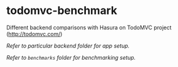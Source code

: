 # todomvc-benchmark
Different backend comparisons with Hasura on TodoMVC project (http://todomvc.com/)

*Refer to particular backend folder for app setup.*

*Refer to `benchmarks` folder for benchmarking setup.*
